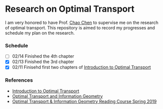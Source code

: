 # Research on Optimal Transport
I am very honored to have Prof. [Chao Chen](https://boole.cs.qc.cuny.edu/cchen/) to supervise me on the research of optimal transport. This repository is aimed to record my progresses and schedule my plan on the research.

### Schedule
- [ ] 02/14 Finished the 4th chapter
- [x] 02/13 Finished the 3rd chapter
- [X] 02/11 Finisehd first two chapters of [Introduction to Optimal Transport](http://www.math.cmu.edu/~mthorpe/OTNotes)

### References
- [Introduction to Optimal Transport](http://www.math.cmu.edu/~mthorpe/OTNotes)
- [Optimal Transport and Information Geometry](https://arxiv.org/pdf/1906.00030.pdf)
- [Optimal Transport & Information Geometry Reading Course Spring 2019](https://dsweber2.github.io/Optimal-Transport-Information-Geometry/)
